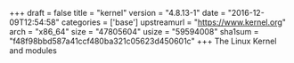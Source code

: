 +++
draft = false
title = "kernel"
version = "4.8.13-1"
date = "2016-12-09T12:54:58"
categories = ['base']
upstreamurl = "https://www.kernel.org"
arch = "x86_64"
size = "47805604"
usize = "59594008"
sha1sum = "f48f98bbd587a41ccf480ba321c05623d450601c"
+++
The Linux Kernel and modules
